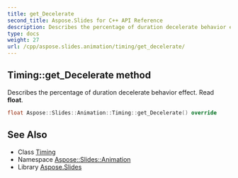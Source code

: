 ```yaml
---
title: get_Decelerate
second_title: Aspose.Slides for C++ API Reference
description: Describes the percentage of duration decelerate behavior effect. Read float.
type: docs
weight: 27
url: /cpp/aspose.slides.animation/timing/get_decelerate/
---
```

## Timing::get_Decelerate method


Describes the percentage of duration decelerate behavior effect. Read **float**.

```cpp
float Aspose::Slides::Animation::Timing::get_Decelerate() override
```

## See Also

* Class [Timing](../)
* Namespace [Aspose::Slides::Animation](../../)
* Library [Aspose.Slides](../../../)
